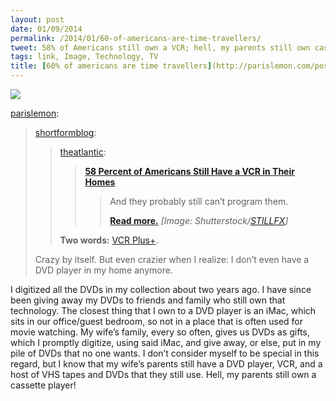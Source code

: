 ```yaml
---
layout: post
date: 01/09/2014
permalink: /2014/01/60-of-americans-are-time-travellers/
tweet: 58% of Americans still own a VCR; hell, my parents still own cassettes!
tags: link, Image, Technology, TV
title: [60% of americans are time travellers](http://parislemon.com/post/72741350977/shortformblog-theatlantic-58-percent-of)
---
```


<img src="http://41.media.tumblr.com/904177b0d07e8340a41d776492f8b79c/tumblr_mz3819ldqI1qcokc4o1_1280.jpg"/><br/>

<p><a href="http://parislemon.com/post/72741350977/shortformblog-theatlantic-58-percent-of" class="tumblr_blog">parislemon</a>:</p>

<blockquote><p><a href="http://shortformblog.com/post/72665991924/theatlantic-58-percent-of-americans-still-have" class="tumblr_blog">shortformblog</a>:</p>

<blockquote><p><a class="tumblr_blog" href="http://theatlantic.tumblr.com/post/72663585810/58-percent-of-americans-still-have-a-vcr-in-their">theatlantic</a>:</p>
<blockquote>
<p><a href="http://www.theatlantic.com/technology/archive/2014/01/58-of-americans-still-have-a-vcr-in-their-homes/282859/"><strong>58 Percent of Americans Still Have a VCR in Their Homes</strong></a></p>
<blockquote>
<p>And they probably still can’t program them.</p>
<p><a href="http://www.theatlantic.com/technology/archive/2014/01/58-of-americans-still-have-a-vcr-in-their-homes/282859/"><strong>Read more.</strong></a><em> [Image: Shutterstock/<a href="http://www.shutterstock.com/pic-120871261/stock-photo-old-video-recorder-with-cassette-in-slot.html?src=v4z8TUjE-JpqQY55ysQskg-1-0">STILLFX</a>]</em></p>
</blockquote>
</blockquote>
<p><strong>Two words:</strong> <a href="http://www.vcrplus.com/home.asp">VCR Plus+</a>.</p></blockquote>

<p>Crazy by itself. But even crazier when I realize: I don’t even have a DVD player in my home anymore.</p></blockquote>

<p>I digitized all the DVDs in my collection about two years ago. I have since been giving away my DVDs to friends and family who still own that technology. The closest thing that I own to a DVD player is an iMac, which sits in our office/guest bedroom, so not in a place that is often used for movie watching. My wife&#8217;s family, every so often, gives us DVDs as gifts, which I promptly digitize, using said iMac, and give away, or else, put in my pile of DVDs that no one wants. I don&#8217;t consider myself to be special in this regard, but I know that my wife&#8217;s parents still have a DVD player, VCR, and a host of VHS tapes and DVDs that they still use. Hell, my parents still own a cassette player!</p>